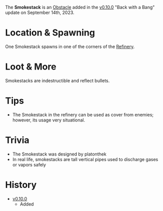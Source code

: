 The **Smokestack** is an [Obstacle](/obstacles) added in the [v0.10.0](https://github.com/HasangerGames/suroi/releases/tag/v0.10.0) "Back with a Bang" update on September 14th, 2023.

# Location & Spawning

One Smokestack spawns in one of the corners of the [Refinery](/buildings/refinery).

# Loot & More

Smokestacks are indestructible and reflect bullets.

# Tips

- The Smokestack in the refinery can be used as cover from enemies; however, its usage very situational.

# Trivia

- The Smokestack was designed by platonthek
- In real life, smokestacks are tall vertical pipes used to discharge gases or vapors safely

# History

- [v0.10.0](https://github.com/HasangerGames/suroi/releases/tag/v0.10.0)
  - Added
